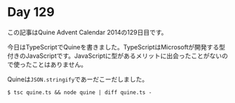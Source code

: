 # Day 129

この記事はQuine Advent Calendar 2014の129日目です。

今日はTypeScriptでQuineを書きました。TypeScriptはMicrosoftが開発する型付きのJavaScriptです。JavaScriptに型があるメリットに出会ったことがないので使ったことはありません。

Quineは`JSON.stringify`であーだこーだしました。

```console
$ tsc quine.ts && node quine | diff quine.ts -
```
